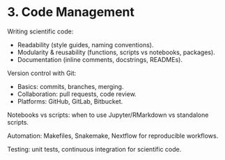 # 3. Code Management

Writing scientific code:
- Readability (style guides, naming conventions).
- Modularity & reusability (functions, scripts vs notebooks, packages).
- Documentation (inline comments, docstrings, READMEs).

Version control with Git:
- Basics: commits, branches, merging.
- Collaboration: pull requests, code review.
- Platforms: GitHub, GitLab, Bitbucket.

Notebooks vs scripts: when to use Jupyter/RMarkdown vs standalone scripts.

Automation: Makefiles, Snakemake, Nextflow for reproducible workflows.

Testing: unit tests, continuous integration for scientific code.
